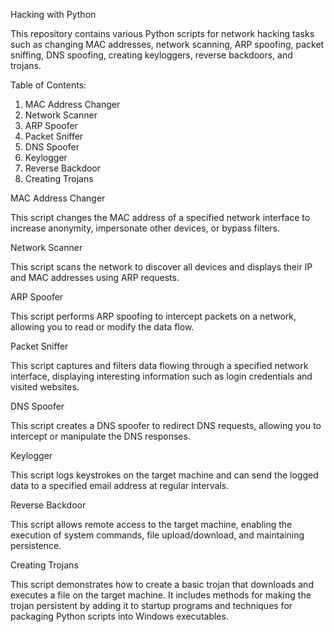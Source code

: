 Hacking with Python

This repository contains various Python scripts for network hacking tasks such as changing MAC addresses, network scanning, ARP spoofing, packet sniffing, DNS spoofing, creating keyloggers, reverse backdoors, and trojans.

Table of Contents:
1. MAC Address Changer
2. Network Scanner
3. ARP Spoofer
4. Packet Sniffer
5. DNS Spoofer
6. Keylogger
7. Reverse Backdoor
8. Creating Trojans

MAC Address Changer
 
  This script changes the MAC address of a specified network interface to increase anonymity, impersonate other devices, or bypass filters.

Network Scanner

  This script scans the network to discover all devices and displays their IP and MAC addresses using ARP requests.

ARP Spoofer
  
  This script performs ARP spoofing to intercept packets on a network, allowing you to read or modify the data flow.

Packet Sniffer
  
  This script captures and filters data flowing through a specified network interface, displaying interesting information such as login credentials and visited websites.

DNS Spoofer
  
  This script creates a DNS spoofer to redirect DNS requests, allowing you to intercept or manipulate the DNS responses.

Keylogger
  
  This script logs keystrokes on the target machine and can send the logged data to a specified email address at regular intervals.

Reverse Backdoor
  
  This script allows remote access to the target machine, enabling the execution of system commands, file upload/download, and maintaining persistence.

Creating Trojans
  
  This script demonstrates how to create a basic trojan that downloads and executes a file on the target machine. It includes methods for making the trojan persistent by adding it to startup programs and techniques for packaging Python scripts into Windows executables.
